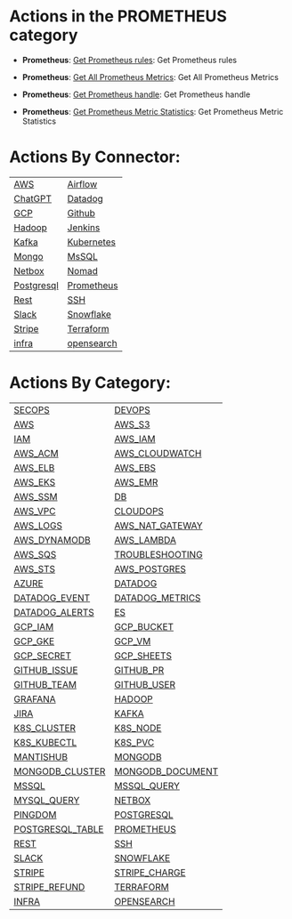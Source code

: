 # Actions in the PROMETHEUS category
* **Prometheus**: [Get Prometheus rules](https://github.com/unskript/Awesome-CloudOps-Automation/tree/master/Prometheus/legos/prometheus_alerts_list/README.md): Get Prometheus rules

* **Prometheus**: [Get All Prometheus Metrics](https://github.com/unskript/Awesome-CloudOps-Automation/tree/master/Prometheus/legos/prometheus_get_all_metrics/README.md): Get All Prometheus Metrics

* **Prometheus**: [Get Prometheus handle](https://github.com/unskript/Awesome-CloudOps-Automation/tree/master/Prometheus/legos/prometheus_get_handle/README.md): Get Prometheus handle

* **Prometheus**: [Get Prometheus Metric Statistics](https://github.com/unskript/Awesome-CloudOps-Automation/tree/master/Prometheus/legos/prometheus_get_metric_statistics/README.md): Get Prometheus Metric Statistics


# Actions By Connector:
| | | 
 | ---| ---| 
 | [AWS](action_AWS.md) | [Airflow](action_AIRFLOW.md) | [Azure](action_AZURE.md) |
 | [ChatGPT](action_CHATGPT.md) | [Datadog](action_DATADOG.md) | [ElasticSearch](action_ES.md) |
 | [GCP](action_GCP.md) | [Github](action_GITHUB.md) | [Grafana](action_GRAFANA.md) |
 | [Hadoop](action_HADOOP.md) | [Jenkins](action_JENKINS.md) | [Jira](action_JIRA.md) |
 | [Kafka](action_KAFKA.md) | [Kubernetes](action_K8S.md) | [Mantishub](action_MANTISHUB.md) |
 | [Mongo](action_MONGO.md) | [MsSQL](action_MSSQL.md) | [MySQL](action_MYSQL.md) |
 | [Netbox](action_NETBOX.md) | [Nomad](action_NOMAD.md) | [Pingdom](action_PINGDOM.md) |
 | [Postgresql](action_POSTGRESQL.md) | [Prometheus](action_PROMETHEUS.md) | [Redis](action_REDIS.md) |
 | [Rest](action_REST.md) | [SSH](action_SSH.md) | [SalesForce](action_SALESFORCE.md) |
 | [Slack](action_SLACK.md) | [Snowflake](action_SNOWFLAKE.md) | [Splunk](action_SPLUNK.md) |
 | [Stripe](action_STRIPE.md) | [Terraform](action_TERRAFORM.md) | [Zabbix](action_ZABBIX.md) |
 | [infra](action_INFRA.md) | [opensearch](action_OPENSEARCH.md) | 

 
 # Actions By Category: 
| | | 
 | ---| ---| 
 | [SECOPS](action_SECOPS.md) | [DEVOPS](action_DEVOPS.md) | [SRE](action_SRE.md) |
 | [AWS](action_AWS.md) | [AWS_S3](action_AWS_S3.md) | [AWS_EC2](action_AWS_EC2.md) |
 | [IAM](action_IAM.md) | [AWS_IAM](action_AWS_IAM.md) | [COST_OPT](action_COST_OPT.md) |
 | [AWS_ACM](action_AWS_ACM.md) | [AWS_CLOUDWATCH](action_AWS_CLOUDWATCH.md) | [AWS_REDSHIFT](action_AWS_REDSHIFT.md) |
 | [AWS_ELB](action_AWS_ELB.md) | [AWS_EBS](action_AWS_EBS.md) | [AWS_ECS](action_AWS_ECS.md) |
 | [AWS_EKS](action_AWS_EKS.md) | [AWS_EMR](action_AWS_EMR.md) | [AWS_CLI](action_AWS_CLI.md) |
 | [AWS_SSM](action_AWS_SSM.md) | [DB](action_DB.md) | [AWS_EBC](action_AWS_EBC.md) |
 | [AWS_VPC](action_AWS_VPC.md) | [CLOUDOPS](action_CLOUDOPS.md) | [AWS_ASG](action_AWS_ASG.md) |
 | [AWS_LOGS](action_AWS_LOGS.md) | [AWS_NAT_GATEWAY](action_AWS_NAT_GATEWAY.md) | [AWS_CLOUDTRAIL](action_AWS_CLOUDTRAIL.md) |
 | [AWS_DYNAMODB](action_AWS_DYNAMODB.md) | [AWS_LAMBDA](action_AWS_LAMBDA.md) | [AWS_RDS](action_AWS_RDS.md) |
 | [AWS_SQS](action_AWS_SQS.md) | [TROUBLESHOOTING](action_TROUBLESHOOTING.md) | [AWS_SECRET_MANAGER](action_AWS_SECRET_MANAGER.md) |
 | [AWS_STS](action_AWS_STS.md) | [AWS_POSTGRES](action_AWS_POSTGRESQL.md) | [AIRFLOW](action_AIRFLOW.md) |
 | [AZURE](action_AZURE.md) | [DATADOG](action_DATADOG.md) | [DATADOG_INCIDENT](action_DATADOG_INCIDENT.md) |
 | [DATADOG_EVENT](action_DATADOG_EVENT.md) | [DATADOG_METRICS](action_DATADOG_METRICS.md) | [DATADOG_MONITOR](action_DATADOG_MONITOR.md) |
 | [DATADOG_ALERTS](action_DATADOG_ALERTS.md) | [ES](action_ES.md) | [GCP](action_GCP.md) |
 | [GCP_IAM](action_GCP_IAM.md) | [GCP_BUCKET](action_GCP_BUCKET.md) | [GCP_FILE_STORE](action_GCP_FILE_STORE.md) |
 | [GCP_GKE](action_GCP_GKE.md) | [GCP_VM](action_GCP_VM.md) | [GCP_VPC](action_GCP_VPC.md) |
 | [GCP_SECRET](action_GCP_SECRET.md) | [GCP_SHEETS](action_GCP_SHEETS.md) | [GITHUB](action_GITHUB.md) |
 | [GITHUB_ISSUE](action_GITHUB_ISSUE.md) | [GITHUB_PR](action_GITHUB_PR.md) | [GITHUB_REPO](action_GITHUB_REPO.md) |
 | [GITHUB_TEAM](action_GITHUB_TEAM.md) | [GITHUB_USER](action_GITHUB_USER.md) | [GITHUB_ORG](action_GITHUB_ORG.md) |
 | [GRAFANA](action_GRAFANA.md) | [HADOOP](action_HADOOP.md) | [JENKINS](action_JENKINS.md) |
 | [JIRA](action_JIRA.md) | [KAFKA](action_KAFKA.md) | [K8S](action_K8S.md) |
 | [K8S_CLUSTER](action_K8S_CLUSTER.md) | [K8S_NODE](action_K8S_NODE.md) | [K8S_POD](action_K8S_POD.md) |
 | [K8S_KUBECTL](action_K8S_KUBECTL.md) | [K8S_PVC](action_K8S_PVC.md) | [K8S_NAMESPACE](action_K8S_NAMESPACE.md) |
 | [MANTISHUB](action_MANTISHUB.md) | [MONGODB](action_MONGODBDB.md) | [MONGODB_COLLECTION](action_MONGODBDB_COLLECTION.md) |
 | [MONGODB_CLUSTER](action_MONGODBDB_CLUSTER.md) | [MONGODB_DOCUMENT](action_MONGODBDB_DOCUMENT.md) | [MONGODB_QUERY](action_MONGODBDB_QUERY.md) |
 | [MSSQL](action_MSSQL.md) | [MSSQL_QUERY](action_MSSQL_QUERY.md) | [MYSQL](action_MYSQL.md) |
 | [MYSQL_QUERY](action_MYSQL_QUERY.md) | [NETBOX](action_NETBOX.md) | [NOMAD](action_NOMAD.md) |
 | [PINGDOM](action_PINGDOM.md) | [POSTGRESQL](action_POSTGRESQLQL.md) | [POSTGRESQL_QUERY](action_POSTGRESQLQL_QUERY.md) |
 | [POSTGRESQL_TABLE](action_POSTGRESQLQL_TABLE.md) | [PROMETHEUS](action_PROMETHEUS.md) | [REDIS](action_REDIS.md) |
 | [REST](action_REST.md) | [SSH](action_SSH.md) | [SALESFORCE](action_SALESFORCE.md) |
 | [SLACK](action_SLACK.md) | [SNOWFLAKE](action_SNOWFLAKE.md) | [SPLUNK](action_SPLUNK.md) |
 | [STRIPE](action_STRIPE.md) | [STRIPE_CHARGE](action_STRIPE_CHARGE.md) | [STRIPE_DISPUTE](action_STRIPE_DISPUTE.md) |
 | [STRIPE_REFUND](action_STRIPE_REFUND.md) | [TERRAFORM](action_TERRAFORM.md) | [ZABBIX](action_ZABBIX.md) |
 | [INFRA](action_INFRA.md) | [OPENSEARCH](action_OPENSEARCH.md) | 
 

